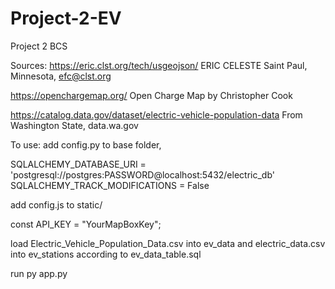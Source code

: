 # Project-2-EV
Project 2 BCS 

Sources:
https://eric.clst.org/tech/usgeojson/
ERIC CELESTE 
Saint Paul, Minnesota, efc@clst.org

https://openchargemap.org/
Open Charge Map
by Christopher Cook

https://catalog.data.gov/dataset/electric-vehicle-population-data
From Washington State, data.wa.gov

To use:
add config.py to base folder, 

SQLALCHEMY_DATABASE_URI = 'postgresql://postgres:PASSWORD@localhost:5432/electric_db'
SQLALCHEMY_TRACK_MODIFICATIONS = False

add config.js to static/

const API_KEY = "YourMapBoxKey";

load Electric_Vehicle_Population_Data.csv into ev_data and electric_data.csv into ev_stations according to ev_data_table.sql

run
py app.py
